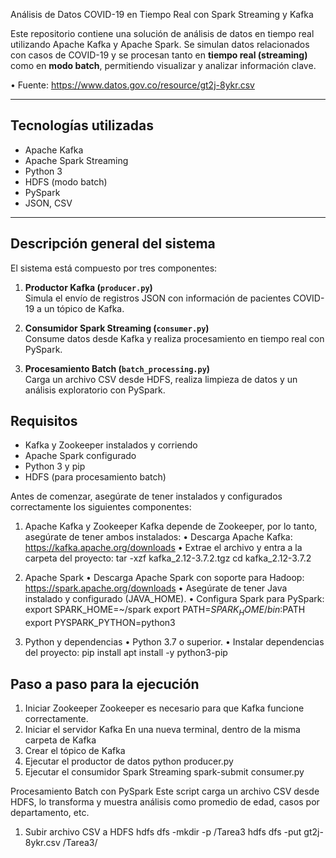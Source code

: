 Análisis de Datos COVID-19 en Tiempo Real con Spark Streaming y Kafka

Este repositorio contiene una solución de análisis de datos en tiempo real utilizando Apache Kafka y Apache Spark. Se simulan datos relacionados con casos de COVID-19 y se procesan tanto en **tiempo real (streaming)** como en **modo batch**, permitiendo visualizar y analizar información clave.

•	Fuente: https://www.datos.gov.co/resource/gt2j-8ykr.csv

---

## Tecnologías utilizadas

- Apache Kafka 
- Apache Spark Streaming 
- Python 3
- HDFS (modo batch)
- PySpark
- JSON, CSV

---

## Descripción general del sistema

El sistema está compuesto por tres componentes:

1. **Productor Kafka (`producer.py`)**  
   Simula el envío de registros JSON con información de pacientes COVID-19 a un tópico de Kafka.

2. **Consumidor Spark Streaming (`consumer.py`)**  
   Consume datos desde Kafka y realiza procesamiento en tiempo real con PySpark.

3. **Procesamiento Batch (`batch_processing.py`)**  
   Carga un archivo CSV desde HDFS, realiza limpieza de datos y un análisis exploratorio con PySpark.

## Requisitos

- Kafka y Zookeeper instalados y corriendo
- Apache Spark configurado
- Python 3 y pip
- HDFS (para procesamiento batch)

Antes de comenzar, asegúrate de tener instalados y configurados correctamente los siguientes componentes:
1. Apache Kafka y Zookeeper
Kafka depende de Zookeeper, por lo tanto, asegúrate de tener ambos instalados:
•	Descarga Apache Kafka: https://kafka.apache.org/downloads
•	Extrae el archivo y entra a la carpeta del proyecto:
tar -xzf kafka_2.12-3.7.2.tgz
cd kafka_2.12-3.7.2

2. Apache Spark
•	Descarga Apache Spark con soporte para Hadoop: https://spark.apache.org/downloads
•	Asegúrate de tener Java instalado y configurado (JAVA_HOME).
•	Configura Spark para PySpark:
export SPARK_HOME=~/spark
export PATH=$SPARK_HOME/bin:$PATH
export PYSPARK_PYTHON=python3

3. Python y dependencias
•	Python 3.7 o superior.
•	Instalar dependencias del proyecto:
pip install
apt install -y python3-pip

## Paso a paso para la ejecución

1.	Iniciar Zookeeper
Zookeeper es necesario para que Kafka funcione correctamente.
2.	Iniciar el servidor Kafka
En una nueva terminal, dentro de la misma carpeta de Kafka
3.	Crear el tópico de Kafka
4.	Ejecutar el productor de datos
python producer.py
5.	Ejecutar el consumidor Spark Streaming
spark-submit consumer.py

Procesamiento Batch con PySpark
Este script carga un archivo CSV desde HDFS, lo transforma y muestra análisis como promedio de edad, casos por departamento, etc.
1.	Subir archivo CSV a HDFS
hdfs dfs -mkdir -p /Tarea3
hdfs dfs -put gt2j-8ykr.csv /Tarea3/

